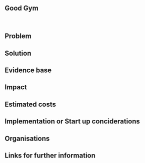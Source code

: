 

## Good Gym



​











## Problem







## Solution







## Evidence base







## Impact 







## Estimated costs







## Implementation or Start up conciderations







## Organisations







## Links for further information




